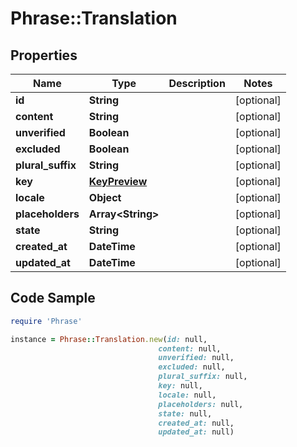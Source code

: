 # Phrase::Translation

## Properties

Name | Type | Description | Notes
------------ | ------------- | ------------- | -------------
**id** | **String** |  | [optional] 
**content** | **String** |  | [optional] 
**unverified** | **Boolean** |  | [optional] 
**excluded** | **Boolean** |  | [optional] 
**plural_suffix** | **String** |  | [optional] 
**key** | [**KeyPreview**](KeyPreview.md) |  | [optional] 
**locale** | **Object** |  | [optional] 
**placeholders** | **Array&lt;String&gt;** |  | [optional] 
**state** | **String** |  | [optional] 
**created_at** | **DateTime** |  | [optional] 
**updated_at** | **DateTime** |  | [optional] 

## Code Sample

```ruby
require 'Phrase'

instance = Phrase::Translation.new(id: null,
                                 content: null,
                                 unverified: null,
                                 excluded: null,
                                 plural_suffix: null,
                                 key: null,
                                 locale: null,
                                 placeholders: null,
                                 state: null,
                                 created_at: null,
                                 updated_at: null)
```


